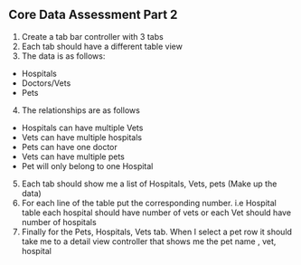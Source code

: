 ## Core Data Assessment Part 2

1. Create a tab bar controller with 3 tabs
2. Each tab should have a different table view
3. The data is as follows:
  * Hospitals
  * Doctors/Vets
  * Pets
4. The relationships are as follows
  * Hospitals can have multiple Vets
  * Vets can have multiple hospitals
  * Pets can have one doctor
  * Vets can have multiple pets
  * Pet will only belong to one Hospital

5. Each tab should show me a list of Hospitals, Vets, pets (Make up the data)
6. For each line of the table put the corresponding number. i.e Hospital table each hospital should have number of vets or each Vet should have number of hospitals
7. Finally for the Pets, Hospitals, Vets tab. When I select a pet row it should take me to a detail view controller that shows me the pet name , vet, hospital
